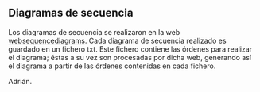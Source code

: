 ## Diagramas de secuencia

Los diagramas de secuencia se realizaron en la web [websequencediagrams](http://www.websequencediagrams.com/).
Cada diagrama de secuencia realizado es guardado en un fichero txt. Este fichero contiene las órdenes
para realizar el diagrama; éstas a su vez son procesadas por dicha web, generando así el diagrama a partir
de las órdenes contenidas en cada fichero.

Adrián.